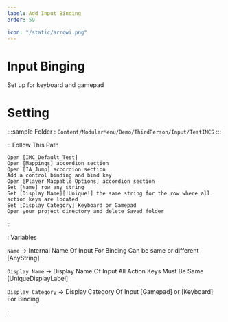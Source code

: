 ```yaml
---
label: Add Input Binding
order: 59

icon: "/static/arrowi.png"
---
```

# Input Binging

Set up for keyboard and gamepad


# Setting

<style>
    .sample {
        text-align: center;
        color: #1956AF;
        border-radius: 10px;
        background-color: #ffb300;
        border: 1px solid #1956AF;
        padding-top: 20px;
        margin-bottom: 20px;
    }
</style>

:::sample
 Folder :  `Content/ModularMenu/Demo/ThirdPerson/Input/TestIMCS`
:::

:: Follow This Path

    Open [IMC_Default_Test]
    Open [Mappings] accordion section
    Open [IA_Jump] accordion section
    Add a control binding and bind key
    Open [Player Mappable Options] accordion section
    Set [Name] row any string
    Set [Display Name][!Unique!] the same string for the row where all action keys are located
    Set [Display Category] Keyboard or Gamepad
    Open your project directory and delete Saved folder

::

: Variables

`Name` -> Internal Name Of Input For Binding Can be same or different [AnyString]

`Display Name` -> Display Name Of Input All Action Keys Must Be Same [UniqueDisplayLabel]

`Display Category` -> Display Category Of Input [Gamepad] or [Keyboard] For Binding

:
